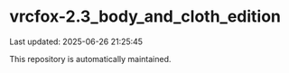 # vrcfox-2.3_body_and_cloth_edition

Last updated: 2025-06-26 21:25:45

This repository is automatically maintained.
